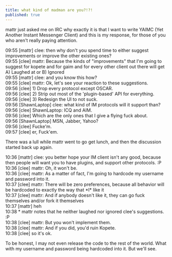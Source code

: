 ```yaml
---
title: what kind of madman are you?!?!
published: true
---
```


mattr just asked me on IRC why exactly it is that I want to write YAIMC
(Yet Another Instant Messenger Client) and this is my response, for
those of you who aren't really paying attention.

09:55 [mattr] clee: then why don't you spend time to either suggest
improvements or improve the other existing ones?  
09:55 [clee] mattr: Because the kinds of "improvements" that I'm going
to suggest for kopete and for gaim and for every other client out there
will get A) Laughed at or B) Ignored  
09:55 [mattr] clee: and you know this how?  
09:55 [clee] mattr: Ok, let's see your reaction to these suggestions.  
09:56 [clee] 1) Drop every protocol except OSCAR.  
09:56 [clee] 2) Strip out most of the 'plugin-based' API for
everything.  
09:56 [clee] 3) Redesign the UI to not suck.  
09:56 [ShawnLaptop] clee: what kind of IM protocols will it support
than?  
09:56 [clee] ShawnLaptop: ICQ and AIM.  
09:56 [clee] Which are the only ones that I give a flying fuck about.  
09:56 [ShawnLaptop] MSN, Jabber, Yahoo?  
09:56 [clee] Fucke'm.  
09:57 [clee] er, Fuck'em.

There was a lull while mattr went to go get lunch, and then the
discussion started back up again.

10:36 [mattr] clee: you better hope your IM client isn't any good,
because then people will want you to have plugins, and support other
protocols. :P  
10:36 [clee] mattr: Oh, it won't be.  
10:36 [clee] mattr: As a matter of fact, I'm going to hardcode my
username and password into it.  
10:37 [clee] mattr: There will be zero preferences, because all behavior
will be hardcoded to exactly the way that \*I\* like it  
10:37 [clee] mattr: And if anybody doesn't like it, they can go fuck
themselves and/or fork it themselves  
10:37 [mattr] heh  
10:38 \* mattr notes that he neither laughed nor ignored clee's
suggestions. :P  
10:38 [clee] mattr: But you won't implement them.  
10:38 [clee] mattr: And if you did, you'd ruin Kopete.  
10:38 [clee] so it's ok.

To be honest, I may not even release the code to the rest of the world.
What with my username and password being hardcoded into it. But we'll
see.
